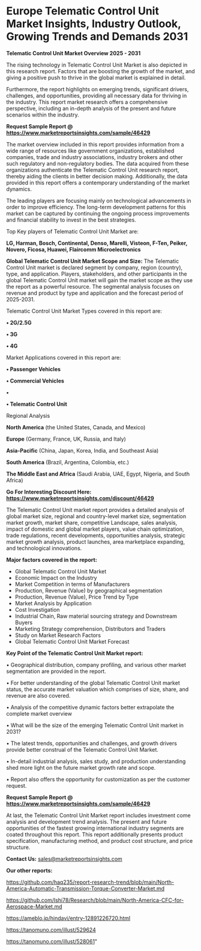# Europe Telematic Control Unit Market Insights, Industry Outlook, Growing Trends and Demands 2031

<Strong> Telematic Control Unit Market Overview 2025 - 2031</strong>

The rising technology in Telematic Control Unit Market is also depicted in this research report. Factors that are boosting the growth of the market, and giving a positive push to thrive in the global market is explained in detail.

Furthermore, the report highlights on emerging trends, significant drivers, challenges, and opportunities, providing all necessary data for thriving in the industry. This report market research offers a comprehensive perspective, including an in-depth analysis of the present and future scenarios within the industry.

<strong>Request Sample Report @ <a href=https://www.marketreportsinsights.com/sample/46429>https://www.marketreportsinsights.com/sample/46429</a></strong>

The market overview included in this report provides information from a wide range of resources like government organizations, established companies, trade and industry associations, industry brokers and other such regulatory and non-regulatory bodies. The data acquired from these organizations authenticate the Telematic Control Unit research report, thereby aiding the clients in better decision making. Additionally, the data provided in this report offers a contemporary understanding of the market dynamics.

The leading players are focusing mainly on technological advancements in order to improve efficiency. The long-term development patterns for this market can be captured by continuing the ongoing process improvements and financial stability to invest in the best strategies.

Top Key players of Telematic Control Unit Market are:

<strong>LG, Harman, Bosch, Continental, Denso, Marelli, Visteon, F-Ten, Peiker, Novero, Ficosa, Huawei, Flaircomm Microelectronics</strong>

<strong><b>Global Telematic Control Unit Market Scope and Size:</b></strong>
The Telematic Control Unit market is declared segment by company, region (country), type, and application. Players, stakeholders, and other participants in the global Telematic Control Unit market will gain the market scope as they use the report as a powerful resource. The segmental analysis focuses on revenue and product by type and application and the forecast period of 2025-2031.

Telematic Control Unit Market Types covered in this report are:

<strong>•  2G/2.5G

•  3G

•  4G</strong>

Market Applications covered in this report are:

<strong>•  Passenger Vehicles

•  Commercial Vehicles

•  

•  Telematic Control Unit</strong> 

Regional Analysis

<strong>North America</strong> (the United States, Canada, and Mexico)

<strong>Europe</strong> (Germany, France, UK, Russia, and Italy)

<strong>Asia-Pacific</strong> (China, Japan, Korea, India, and Southeast Asia)

<strong>South America</strong> (Brazil, Argentina, Colombia, etc.)

<strong>The Middle East and Africa</strong> (Saudi Arabia, UAE, Egypt, Nigeria, and South Africa)

<strong>Go For Interesting Discount Here: <a href=https://www.marketreportsinsights.com/discount/46429>https://www.marketreportsinsights.com/discount/46429</a></strong>

The Telematic Control Unit market report provides a detailed analysis of global market size, regional and country-level market size, segmentation market growth, market share, competitive Landscape, sales analysis, impact of domestic and global market players, value chain optimization, trade regulations, recent developments, opportunities analysis, strategic market growth analysis, product launches, area marketplace expanding, and technological innovations.

<strong><b>Major factors covered in the report:</b></strong>
<ul>
  <li>Global Telematic Control Unit Market </li>
  <li>Economic Impact on the Industry</li>
  <li>Market Competition in terms of Manufacturers</li>
  <li>Production, Revenue (Value) by geographical segmentation</li>
  <li>Production, Revenue (Value), Price Trend by Type</li>
  <li>Market Analysis by Application</li>
  <li>Cost Investigation</li>
  <li>Industrial Chain, Raw material sourcing strategy and Downstream Buyers</li>
  <li>Marketing Strategy comprehension, Distributors and Traders</li>
  <li>Study on Market Research Factors</li>
  <li>Global Telematic Control Unit Market Forecast</li>
</ul>

<strong><b>Key Point of the Telematic Control Unit Market report:</b></strong>

• Geographical distribution, company profiling, and various other market segmentation are provided in the report.

• For better understanding of the global Telematic Control Unit market status, the accurate market valuation which comprises of size, share, and revenue are also covered.

• Analysis of the competitive dynamic factors better extrapolate the complete market overview

• What will be the size of the emerging Telematic Control Unit market in 2031?

• The latest trends, opportunities and challenges, and growth drivers provide better construal of the Telematic Control Unit Market.

• In-detail industrial analysis, sales study, and production understanding shed more light on the future market growth rate and scope.

• Report also offers the opportunity for customization as per the customer request.

<strong>Request Sample Report @ <a href=https://www.marketreportsinsights.com/sample/46429>https://www.marketreportsinsights.com/sample/46429</a></strong>

At last, the Telematic Control Unit Market report includes investment come analysis and development trend analysis. The present and future opportunities of the fastest growing international industry segments are coated throughout this report. This report additionally presents product specification, manufacturing method, and product cost structure, and price structure.

<strong>Contact Us:</strong>
sales@marketreportsinsights.com

<strong>Our other reports:</strong>

<a href=https://github.com/haq235/report-research-trend/blob/main/North-America-Automatic-Transmission-Torque-Converter-Market.md>https://github.com/haq235/report-research-trend/blob/main/North-America-Automatic-Transmission-Torque-Converter-Market.md</a>

<a href=https://github.com/Ishi78/Research/blob/main/North-America-CFC-for-Aerospace-Market.md>https://github.com/Ishi78/Research/blob/main/North-America-CFC-for-Aerospace-Market.md</a>

<a href=https://ameblo.jp/hindavi/entry-12891226720.html>https://ameblo.jp/hindavi/entry-12891226720.html</a>

<a href=https://tanomuno.com/illust/529624>https://tanomuno.com/illust/529624</a>

<a href=https://tanomuno.com/illust/528061>https://tanomuno.com/illust/528061</a>"

